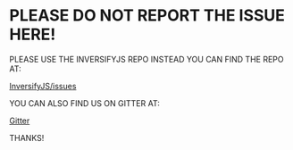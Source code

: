 # PLEASE DO NOT REPORT THE ISSUE HERE!

PLEASE USE THE INVERSIFYJS REPO INSTEAD YOU CAN FIND THE REPO AT:

[InversifyJS/issues](https://github.com/inversify/InversifyJS/issues)

YOU CAN ALSO FIND US ON GITTER AT:

[Gitter](https://gitter.im/inversify/InversifyJS)

THANKS!
